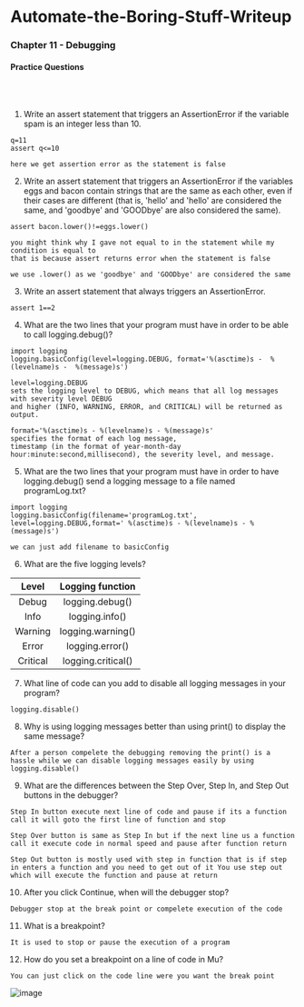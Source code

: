 # Automate-the-Boring-Stuff-Writeup

<h3>Chapter 11 - Debugging</h3>

<h4>Practice Questions </h4><br></br>

1. Write an assert statement that triggers an AssertionError if the variable spam is an integer less than 10.

```
q=11
assert q<=10

here we get assertion error as the statement is false
```

2. Write an assert statement that triggers an AssertionError if the variables eggs and bacon contain strings that are the same as each other, even if their cases are different (that is, 'hello' and 'hello' are considered the same, and 'goodbye' and 'GOODbye' are also considered the same).

```
assert bacon.lower()!=eggs.lower()

you might think why I gave not equal to in the statement while my condition is equal to
that is because assert returns error when the statement is false

we use .lower() as we 'goodbye' and 'GOODbye' are considered the same

```
3. Write an assert statement that always triggers an AssertionError.

```
assert 1==2
```
4. What are the two lines that your program must have in order to be able to call logging.debug()?

```
import logging
logging.basicConfig(level=logging.DEBUG, format='%(asctime)s -  %(levelname)s -  %(message)s')

level=logging.DEBUG 
sets the logging level to DEBUG, which means that all log messages with severity level DEBUG 
and higher (INFO, WARNING, ERROR, and CRITICAL) will be returned as output.

format='%(asctime)s - %(levelname)s - %(message)s' 
specifies the format of each log message,
timestamp (in the format of year-month-day hour:minute:second,millisecond), the severity level, and message.
```
5. What are the two lines that your program must have in order to have logging.debug() send a logging message to a file named programLog.txt?

```
import logging
logging.basicConfig(filename='programLog.txt', level=logging.DEBUG,format=' %(asctime)s - %(levelname)s - %(message)s')

we can just add filename to basicConfig 
```
6. What are the five logging levels?

|    Level    |   Logging function   | 
|:-----------:|:---------------------:|
|Debug|logging.debug()|
|Info|logging.info()|
|Warning|logging.warning()|
|Error|logging.error()|
|Critical|logging.critical()|

7. What line of code can you add to disable all logging messages in your program?

```
logging.disable()
```

8. Why is using logging messages better than using print() to display the same message?

```
After a person compelete the debugging removing the print() is a hassle while we can disable logging messages easily by using
logging.disable()
```

9. What are the differences between the Step Over, Step In, and Step Out buttons in the debugger?

```
Step In button execute next line of code and pause if its a function call it will goto the first line of function and stop

Step Over button is same as Step In but if the next line us a function call it execute code in normal speed and pause after function return

Step Out button is mostly used with step in function that is if step in enters a function and you need to get out of it You use step out which will execute the function and pause at return
```

10. After you click Continue, when will the debugger stop?

```
Debugger stop at the break point or compelete execution of the code
```

11. What is a breakpoint?

```
It is used to stop or pause the execution of a program
```

12. How do you set a breakpoint on a line of code in Mu?

```
You can just click on the code line were you want the break point
```
![image](https://user-images.githubusercontent.com/113903135/221391663-dca1edc7-bcc4-4635-98db-fce1698c3673.png)



